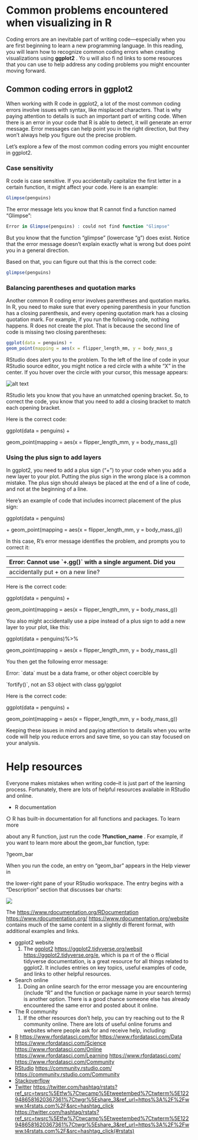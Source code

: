 # Common problems encountered when visualizing in R

Coding errors are an inevitable part of writing code—especially when you are first beginning to learn a new programming language. In this reading, you will learn how to recognize common coding errors when creating visualizations using **ggplot2** . Yo u will also fi nd links to some resources that you can use to help address any coding problems you might encounter moving forward.

## Common coding errors in ggplot2

When working with R code in ggplot2, a lot of the most common coding errors involve issues with syntax, like misplaced characters. That is why paying attention to details is such an important part of writing code. When there is an error in your code that R is able to detect, it will generate an error message. Error messages can help point you in the right direction, but they won’t always help you figure out the precise problem.

Let’s explore a few of the most common coding errors you might encounter in ggplot2.

### Case sensitivity

R code is case sensitive. If you accidentally capitalize the first letter in a certain function, it might affect your code. Here is an example:
```r
Glimpse(penguins)
```
The error message lets you know that R cannot find a function named “Glimpse”:
```r
Error in Glimpse(penguins) : could not find function "Glimpse"
```
But you know that the function “glimpse” (lowercase “g”) does exist. Notice that the error message doesn’t explain exactly what is wrong but does point you in a general direction.

Based on that, you can figure out that this is the correct code:
```r
glimpse(penguins)
```
### Balancing parentheses and quotation marks

Another common R coding error involves parentheses and quotation marks. In R, you need to make sure that every opening parenthesis in your function has a closing parenthesis, and every opening quotation mark has a closing quotation mark. For example, if you run the following code, nothing happens. R does not create the plot. That is because the second line of code is missing two closing parentheses:
```r
ggplot(data = penguins) +
geom_point(mapping = aes(x = flipper_length_mm, y = body_mass_g
```


RStudio does alert you to the problem. To the left of the line of code in your RStudio source editor, you might notice a red circle with a white “X” in the center. If you hover over the circle with your cursor, this message appears:    



![alt text]( )

RStudio lets you know that you have an unmatched opening bracket. So, to correct the code, you know that you need to add a closing bracket to match each opening bracket.

Here is the correct code:

ggplot(data = penguins) +

geom_point(mapping = aes(x = flipper_length_mm, y = body_mass_g))

### Using the plus sign to add layers

In ggplot2, you need to add a plus sign (“+”) to your code when you add a new layer to your plot. Putting the plus sign in the wrong place is a common mistake. The plus sign should always be placed at the end of a line of code, and not at the beginning of a line.

Here’s an example of code that includes incorrect placement of the plus sign:

ggplot(data = penguins)

\+ geom_point(mapping = aes(x = flipper_length_mm, y = body_mass_g))

In this case, R’s error message identifies the problem, and prompts you to correct it:

| Error: Cannot use \`+.gg()\` with a single argument. Did you |   |
|--------------------------------------------------------------|---|
| accidentally put + on a new line?                            |   |

Here is the correct code:

ggplot(data = penguins) +

geom_point(mapping = aes(x = flipper_length_mm, y = body_mass_g))

You also might accidentally use a pipe instead of a plus sign to add a new layer to your plot, like this:

ggplot(data = penguins)%\>%

geom_point(mapping = aes(x = flipper_length_mm, y = body_mass_g))

You then get the following error message:

Error: \`data\` must be a data frame, or other object coercible by

\`fortify()\`, not an S3 object with class gg/ggplot

Here is the correct code:

ggplot(data = penguins) +

geom_point(mapping = aes(x = flipper_length_mm, y = body_mass_g))

Keeping these issues in mind and paying attention to details when you write code will help you reduce errors and save time, so you can stay focused on your analysis.

# Help resources

Everyone makes mistakes when writing code–it is just part of the learning process. Fortunately, there are lots of helpful resources available in RStudio and online.

-   R documentation

○ R has built-in documentation for all functions and packages. To learn more

about any R function, just run the code **?function_name** . For example, if you want to learn more about the geom_bar function, type:

?geom_bar

When you run the code, an entry on “geom_bar” appears in the Help viewer in

the lower-right pane of your RStudio workspace. The entry begins with a “Description” section that discusses bar charts:

![](media/e77d7e285e5a5a05aaf036537a989a56.jpg)

The <https://www.rdocumentation.org/>[RDocumentation](https://www.rdocumentation.org/) <https://www.rdocumentation.org/> <https://www.rdocumentation.org/>[website](https://www.rdocumentation.org/) contains much of the same content in a slightly di fferent format, with additional examples and links.

-   ggplot2 website
    1.  The [ggplot2](https://ggplot2.tidyverse.org/) <https://ggplot2.tidyverse.org/>[websit](https://ggplot2.tidyverse.org/) <https://ggplot2.tidyverse.org/>[e](https://ggplot2.tidyverse.org/), which is pa rt of the o fficial tidyverse documentation, is a great resource for all things related to ggplot2. It includes entries on key topics, useful examples of code, and links to other helpful resources.
-   Search online
    1.  Doing an online search for the error message you are encountering (include “R” and the function or package name in your search terms) is another option. There is a good chance someone else has already encountered the same error and posted about it online.
-   The R community
    1.  If the other resources don’t help, you can try reaching out to the R community online. There are lots of useful online forums and websites where people ask for and receive help, including:
-   [R](https://www.rfordatasci.com/)  <https://www.rfordatasci.com/>[for](https://www.rfordatasci.com/)  <https://www.rfordatasci.com/>[Data](https://www.rfordatasci.com/)  <https://www.rfordatasci.com/>[Science](https://www.rfordatasci.com/)  <https://www.rfordatasci.com/>[Online](https://www.rfordatasci.com/)  <https://www.rfordatasci.com/>[Learning](https://www.rfordatasci.com/) <https://www.rfordatasci.com/> <https://www.rfordatasci.com/>[Community](https://www.rfordatasci.com/)
-   [RStudio](https://community.rstudio.com/) <https://community.rstudio.com/> <https://community.rstudio.com/>[Community](https://community.rstudio.com/)
-   [Stackove](http://stackoverflow.com/)[rfl](http://stackoverflow.com/)[ow](http://stackoverflow.com/)
-   [Twi](https://twitter.com/hashtag/rstats?ref_src=twsrc%5Etfw%7Ctwcamp%5Etweetembed%7Ctwterm%5E1229486581620367361%7Ctwgr%5Eshare_3&ref_url=https%3A%2F%2Fwww.t4rstats.com%2F&src=hashtag_click)[tt](https://twitter.com/hashtag/rstats?ref_src=twsrc%5Etfw%7Ctwcamp%5Etweetembed%7Ctwterm%5E1229486581620367361%7Ctwgr%5Eshare_3&ref_url=https%3A%2F%2Fwww.t4rstats.com%2F&src=hashtag_click)[er](https://twitter.com/hashtag/rstats?ref_src=twsrc%5Etfw%7Ctwcamp%5Etweetembed%7Ctwterm%5E1229486581620367361%7Ctwgr%5Eshare_3&ref_url=https%3A%2F%2Fwww.t4rstats.com%2F&src=hashtag_click) <https://twitter.com/hashtag/rstats?ref_src=twsrc%5Etfw%7Ctwcamp%5Etweetembed%7Ctwterm%5E1229486581620367361%7Ctwgr%5Eshare_3&ref_url=https%3A%2F%2Fwww.t4rstats.com%2F&src=hashtag_click> <https://twitter.com/hashtag/rstats?ref_src=twsrc%5Etfw%7Ctwcamp%5Etweetembed%7Ctwterm%5E1229486581620367361%7Ctwgr%5Eshare_3&ref_url=https%3A%2F%2Fwww.t4rstats.com%2F&src=hashtag_click>[(\#rstats)](https://twitter.com/hashtag/rstats?ref_src=twsrc%5Etfw%7Ctwcamp%5Etweetembed%7Ctwterm%5E1229486581620367361%7Ctwgr%5Eshare_3&ref_url=https%3A%2F%2Fwww.t4rstats.com%2F&src=hashtag_click)
